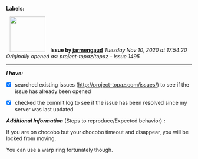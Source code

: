 **Labels:**



<a href="https://github.com/jarmengaud"><img src="https://avatars3.githubusercontent.com/u/52013132?v=4" width="96" height="96" hspace="10"></img></a> **Issue by [jarmengaud](https://github.com/jarmengaud)**
_Tuesday Nov 10, 2020 at 17:54:20_
_Originally opened as: project-topaz/topaz - Issue 1495_

----

<!-- place 'x' mark between square [] brackets to checkmark box -->
**_I have:_**

- [x] searched existing issues (http://project-topaz.com/issues/) to see if the issue has already been opened
- [x] checked the commit log to see if the issue has been resolved since my server was last updated

**_Additional Information_** (Steps to reproduce/Expected behavior) **:** 

If you are on chocobo but your chocobo timeout and disappear, you will be locked from moving.
You can use a warp ring fortunately though.

